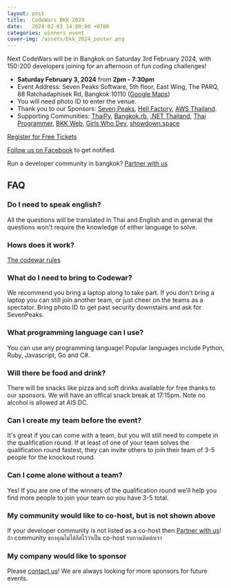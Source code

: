 ```yaml
---
layout: post
title:  CodeWars BKK 2024
date:   2024-02-03 14:00:00 +0700
categories: winners event
cover-img: /assets/bkk_2024_poster.png
---
```


<!-- 
![CodeWars BKK 2024]({{ "/assets/bkk_2024_poster.png" | resize: "x500" }}) -->

Next CodeWars will be in Bangkok on Saturday 3rd February 2024, with 150-200 developers joining for an afternoon of fun coding challenges!

- **Saturday February 3, 2024** from **2pm - 7:30pm**
- Event Address: Seven Peaks Software, 5th floor, East Wing, The PARQ, 88 Ratchadaphisek Rd, Bangkok 10110 ([Google Maps](https://maps.app.goo.gl/MpTcUXiQg2z7cRdT8))
- You will need photo ID to enter the venue.
- Thank you to our Sponsors: [Seven Peaks](https://sevenpeakssoftware.com/), [Hell Factory](https://www.hellfactory.com/), [AWS Thailand](https://aws.amazon.com/th/).
- Supporting Communities: [ThaiPy](thaipy.github.io), [Bangkok.rb](https://bangkokrb.org/), 
  [.NET Thailand](https://www.meetup.com/dotnet-bkk/), [Thai Programmer](https://www.thaiprogrammer.org/),
  [BKK Web](https://www.eventbrite.com/o/bkk-web-13116740934), [Girls Who Dev](https://www.facebook.com/girlswhodev/), [showdown.space](https://web.facebook.com/showdown.space)

<a class="btn btn-primary btn-lg btn-block" href="https://docs.google.com/forms/d/e/1FAIpQLSe7KKtFGwe5Y68-OVs9MgX_kUqWSN8WD78nmOjjozzEUvVCdg/viewform" role="button">Register for Free Tickets</a>

[Follow us on Facebook](https://www.facebook.com/codewarfederation) to get notified.

Run a developer community in bangkok? [Partner with us](https://forms.gle/V1CGTH6FdggYwXnU6)

## FAQ

### Do I need to speak english?

All the questions will be translated in Thai and English and in general the questions won't require the knowledge of either language to solve.

### Hows does it work?

[The codewar rules](/#rules)

### What do I need to bring to Codewar?

We recommend you bring a laptop along to take part. If you don't bring a laptop you can still join another team, or just cheer on the teams as a spectator.
Bring photo ID to get past security downstairs and ask for SevenPeaks.

### What programming language can I use?
You can use any programming language! Popular languages include Python, Ruby, Javascript, Go and C#.

### Will there be food and drink?
There will be snacks like pizza and soft drinks available for free thanks to our sponsors. We will have an offical snack break at 17:15pm. Note no alcohol is allowed at AIS DC.

### Can I create my team before the event?</summary>
It's great if you can come with a team, but you will still need to compete in the qualification round. If at least of one of your team solves the qualification round fastest, they can invite others to join their team of 3-5 people for the knockout round.

### Can I come alone without a team?
Yes! If you are one of the winners of the qualification round we'll help you find more people to join your team so you have 3-5 total. 

### My community would like to co-host, but is not shown above
If your developer community is not listed as a co-host then [Partner with us](https://forms.gle/V1CGTH6FdggYwXnU6)! ถ้า community ของคุณไม่ได้ลิสไว้ว่าเป็น co-host รบกวนติดต่อเรา

### My company would like to sponsor
Please <a href="https://m.me/codewarfederation">contact us</a>! We are always looking for more sponsors for future events.
